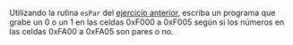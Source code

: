 Utilizando la rutina `esPar` del [ejercicio anterior](2707-ejecucion-de-programas-q3-rutinas-rutina-espar), escriba un programa que grabe un 0 o un 1 en las celdas 0xF000 a 0xF005 según si los números en las celdas 0xFA00  a 0xFA05 son pares o no.